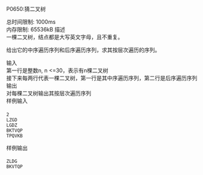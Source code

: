 P0650:猜二叉树  

总时间限制: 1000ms  
内存限制: 65536kB
描述  
一棵二叉树，结点都是大写英文字母，且不重复。  

给出它的中序遍历序列和后序遍历序列，求其按层次遍历的序列。  





输入  
第一行是整数n, n <=30，表示有n棵二叉树  
接下来每两行代表一棵二叉树，第一行是其中序遍历序列，第二行是后序遍历序列  
输出  
对每棵二叉树输出其按层次遍历序列  
样例输入
####
    2
    LZGD
    LGDZ
    BKTVQP
    TPQVKB
样例输出
####
    ZLDG
    BKVTQP